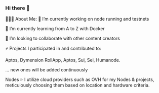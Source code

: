 ### Hi there 👋


👨🏻‍💻 About Me:
🔭 I’m currently working on node running and testnets

🌱 I’m currently learning from A to Z with Docker

👯 I’m looking to collaborate with other content creators

⚡ Projects I participated in and contributed to:

Aptos, Dymension RollApp, Aptos, Sui, Sei, Humanode.

... new ones will be added continuously

Nodes 💦
I utilize cloud providers such as OVH for my Nodes & projects, meticulously choosing them based on location and hardware criteria.

